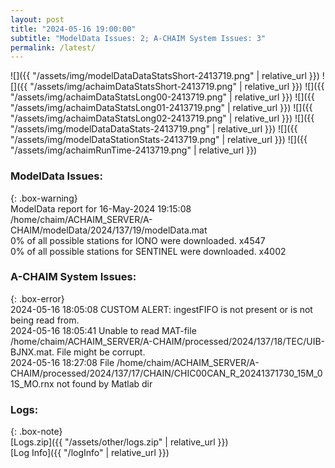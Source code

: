 ```yaml
---
layout: post
title: "2024-05-16 19:00:00"
subtitle: "ModelData Issues: 2; A-CHAIM System Issues: 3"
permalink: /latest/
---
```


![]({{ "/assets/img/modelDataDataStatsShort-2413719.png" | relative_url }})
![]({{ "/assets/img/achaimDataStatsShort-2413719.png" | relative_url }})
![]({{ "/assets/img/achaimDataStatsLong00-2413719.png" | relative_url }})
![]({{ "/assets/img/achaimDataStatsLong01-2413719.png" | relative_url }})
![]({{ "/assets/img/achaimDataStatsLong02-2413719.png" | relative_url }})
![]({{ "/assets/img/modelDataDataStats-2413719.png" | relative_url }})
![]({{ "/assets/img/modelDataStationStats-2413719.png" | relative_url }})
![]({{ "/assets/img/achaimRunTime-2413719.png" | relative_url }})


### ModelData Issues:  
  
{: .box-warning}  
 ModelData report for 16-May-2024 19:15:08   
 /home/chaim/ACHAIM_SERVER/A-CHAIM/modelData/2024/137/19/modelData.mat   
 0% of all possible stations for IONO were downloaded. x4547   
 0% of all possible stations for SENTINEL were downloaded. x4002   
  
### A-CHAIM System Issues:  
  
{: .box-error}  
2024-05-16 18:05:08 CUSTOM ALERT: ingestFIFO is not present or is not being read from.  
2024-05-16 18:05:41 Unable to read MAT-file /home/chaim/ACHAIM_SERVER/A-CHAIM/processed/2024/137/18/TEC/UIB-BJNX.mat. File might be corrupt.  
2024-05-16 18:27:08 File /home/chaim/ACHAIM_SERVER/A-CHAIM/processed/2024/137/17/CHAIN/CHIC00CAN_R_20241371730_15M_01S_MO.rnx not found by Matlab dir  

### Logs:  
  
{: .box-note}  
[Logs.zip]({{ "/assets/other/logs.zip" | relative_url }})  
[Log Info]({{ "/logInfo" | relative_url }})  
